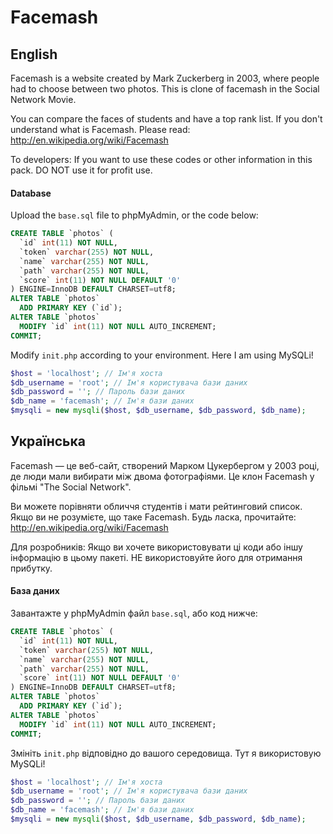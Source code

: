 # Facemash

## English
Facemash is a website created by Mark Zuckerberg in 2003, where people had to choose between two photos. This is clone of facemash in the Social Network Movie.

You can compare the faces of students and have a top rank list.
If you don't understand what is Facemash. Please read: http://en.wikipedia.org/wiki/Facemash

To developers:
If you want to use these codes or other information in this pack. DO NOT use it for profit use.

#### Database

Upload the `base.sql` file to phpMyAdmin, or the code below:

```sql
CREATE TABLE `photos` (
  `id` int(11) NOT NULL,
  `token` varchar(255) NOT NULL,
  `name` varchar(255) NOT NULL,
  `path` varchar(255) NOT NULL,
  `score` int(11) NOT NULL DEFAULT '0'
) ENGINE=InnoDB DEFAULT CHARSET=utf8;
ALTER TABLE `photos`
  ADD PRIMARY KEY (`id`);
ALTER TABLE `photos`
  MODIFY `id` int(11) NOT NULL AUTO_INCREMENT;
COMMIT;
```

Modify `init.php` according to your environment. Here I am using MySQLi!

```php
$host = 'localhost'; // Ім'я хоста
$db_username = 'root'; // Ім'я користувача бази даних
$db_password = ''; // Пароль бази даних
$db_name = 'facemash'; // Ім'я бази даних
$mysqli = new mysqli($host, $db_username, $db_password, $db_name);
```

## Українська
Facemash — це веб-сайт, створений Марком Цукербергом у 2003 році, де люди мали вибирати між двома фотографіями. Це клон Facemash у фільмі "The Social Network".

Ви можете порівняти обличчя студентів і мати рейтинговий список.
Якщо ви не розумієте, що таке Facemash. Будь ласка, прочитайте: http://en.wikipedia.org/wiki/Facemash

Для розробників:
Якщо ви хочете використовувати ці коди або іншу інформацію в цьому пакеті. НЕ використовуйте його для отримання прибутку.

#### База даних

Завантажте у phpMyAdmin файл `base.sql`, або код нижче:

```sql
CREATE TABLE `photos` (
  `id` int(11) NOT NULL,
  `token` varchar(255) NOT NULL,
  `name` varchar(255) NOT NULL,
  `path` varchar(255) NOT NULL,
  `score` int(11) NOT NULL DEFAULT '0'
) ENGINE=InnoDB DEFAULT CHARSET=utf8;
ALTER TABLE `photos`
  ADD PRIMARY KEY (`id`);
ALTER TABLE `photos`
  MODIFY `id` int(11) NOT NULL AUTO_INCREMENT;
COMMIT;
```

Змініть `init.php` відповідно до вашого середовища. Тут я використовую MySQLi!

```php
$host = 'localhost'; // Ім'я хоста
$db_username = 'root'; // Ім'я користувача бази даних
$db_password = ''; // Пароль бази даних
$db_name = 'facemash'; // Ім'я бази даних
$mysqli = new mysqli($host, $db_username, $db_password, $db_name);
```
